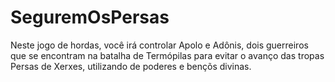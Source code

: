 # SeguremOsPersas
Neste jogo de hordas, você irá controlar Apolo e Adônis, dois guerreiros que se encontram na batalha de Termópilas para evitar o avanço das tropas Persas de Xerxes, utilizando de poderes e bençõs divinas.
